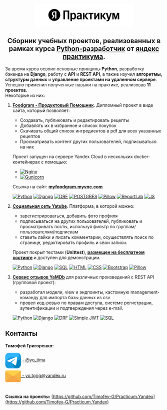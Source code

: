 </br>

<div align="center">
  <a href="https://practicum.yandex.ru/">
    <img src="images/yandex.png" alt="Logo" width="320" height="73">
  </a>
  <h2 align="center">
    Сборник учебных проектов, реализованных в рамках курса
    <a href="https://practicum.yandex.ru/backend-developer/?from=catalog">Python-разработчик</a>
    от
    <a href="https://practicum.yandex.ru/">яндекс практикума</a>.
  </h2>
</div>


За время курса освоил основные принципы **Python**, разработку бэкенда на **Django**,
работу с **API** и **REST API**, а также изучил **алгоритмы, структуры данных** и
**управление проектами на удаленном сервере**. Успешно применил полученные навыки
на практике, реализовав **11 проектов**.  
Некоторые из них:

1. [**Foodgram - Продуктовый Помощник**](https://github.com/Timofey-G/Practicum.Yandex/tree/main/2_Yatube). Дипломный проект в виде сайта, который позволяет:
    - Создавать, публиковать и редактировать рецепты
    - Добавлять их в избранное и список покупок
    - Скачивать общий список ингредиентов в pdf для всех указанных рецептов
    - Просматривать контент других пользователей, подписываться на них 

    Проект запущен на сервере Yandex Cloud в нескольких docker-контейнерах с помощью:  
    * [![Nginx][Nginx]][Nginx-url]
    * [![Gunicorn][Gunicorn]][Gunicorn-url]

    Ссылка на сайт: [**myfoodgram.myvnc.com**](https://myfoodgram.myvnc.com/)

    [![Python][Python]][Python-url]
    [![Django][Django]][Django-url]
    [![DRF][DRF]][DRF-url]
    [![POSTGRES][POSTGRES]][POSTGRES-url]
    [![Pillow][Pillow]][Pillow-url]
    [![ReportLab][ReportLab]][ReportLab-url]
    [![JS][JS]][JS-url]

2. [**Социальная сеть Yatube**](https://github.com/Timofey-G/Practicum.Yandex/tree/main/2_Yatube). Платформа, в которой можно:
    - зарегистрироваться, добавить фото профиля
    - подписываться на других пользователей, публиковать и просматривать посты,
    используя фильтр по группам/пользователям/подпискам
    - ставить лайки и писать комментарии, осуществлять поиск по странице,
    редактировать профиль и свои записи.  

    Проект покрыт тестами (**Unittest**), [**размещен на бесплатном хостинге**](https://yatim.pythonanywhere.com/)
    и доступен для демонстрации.  

    [![Python][Python]][Python-url]
    [![Django][Django]][Django-url]
    [![SQL][SQL]][SQL-url]
    [![HTML][HTML]][HTML-url]
    [![CSS][CSS]][CSS-url]
    [![Bootstrap][Bootstrap]][Bootstrap-url]
    [![Pillow][Pillow]][Pillow-url]
3. [**Сервис отзывов YaMDb**](https://github.com/Timofey-G/Practicum.Yandex/tree/main/3_YaMDb) для различных произведений с REST API (групповой проект):
    - разработал модели, view и эндпоинты, кастомную management-команду для импорта
    базы данных из csv
    - провел код-ревью по правам доступа, системе регистрации, аутентификации и
    подтверждения через e-mail.  

    [![Python][Python]][Python-url]
    [![Django][Django]][Django-url]
    [![DRF][DRF]][DRF-url]
    [![Simple JWT][Simple JWT]][Simple JWT-url]
    [![SQL][SQL]][SQL-url]


## Контакты

**Тимофей Григоренко:**  

<div>
  <a href="https://t.me/yo_tima/">
    <img align="center" src="images/telegram.png" alt="Timofey Grigorenko | Telegram" width="50px"/>  - @yo_tima
  </a>
</div>
<div>
  <a href="mailto:yotgrig@yandex.ru">
    <img align="center" src="images/email.png" alt="yo.tgrig@yandex.ru" width="50px"/>
    - yo.tgrig@yandex.ru
  </a>
</div>

</br>

**Ссылка на проекты:** [https://github.com/Timofey-G/Practicum.Yandex](https://github.com/Timofey-G/Practicum.Yandex)  


[Python-url]: https://python.org
[Python]: https://img.shields.io/badge/Python-3570a0?style=for-the-badge&logo=python&logoColor=ffe366
[Django-url]: https://www.djangoproject.com/
[Django]: https://img.shields.io/badge/Django-0c4b33?style=for-the-badge&logo=django&logoColor=44b78b
[Pillow-url]: https://python-pillow.org/
[Pillow]: https://img.shields.io/badge/Pillow-3570a0?style=for-the-badge&logo=python&logoColor=ffffff
[SQL-url]: https://www.sqlite.org/index.html
[SQL]: https://img.shields.io/badge/SQLite-044a64?style=for-the-badge&logo=sqlite&logoColor=ffffff
[POSTGRES-url]: https://www.postgresql.org/
[POSTGRES]: https://img.shields.io/badge/SQL-32658f?style=for-the-badge&logo=postgresql&logoColor=ffffff

[HTML-url]: https://html.com/html5/
[HTML]: https://img.shields.io/badge/HTML-e24921?style=for-the-badge&logo=html5&logoColor=ffffff
[CSS-url]: https://html.com/css/
[CSS]: https://img.shields.io/badge/CSS-026eb9?style=for-the-badge&logo=css3&logoColor=ffffff
[Bootstrap-url]: https://getbootstrap.com/
[Bootstrap]: https://img.shields.io/badge/Bootstrap-7110f5?style=for-the-badge&logo=bootstrap&logoColor=ffffff

[DRF-url]: https://www.django-rest-framework.org/
[DRF]: https://img.shields.io/badge/Django_Rest_Framework-562d2d?style=for-the-badge&logo=django&logoColor=a30000
[Simple JWT-url]: https://django-rest-framework-simplejwt.readthedocs.io/en/latest/
[Simple JWT]: https://img.shields.io/badge/Simple_JWT-562d2d?style=for-the-badge&logo=django&logoColor=a30000

[ReportLab-url]: https://docs.reportlab.com/
[ReportLab]: https://img.shields.io/badge/ReportLab-11274e?style=for-the-badge

[JS-url]: https://www.javascript.com/
[JS]: https://img.shields.io/badge/JavaScript-fcdc00?style=for-the-badge&logo=javascript&logoColor=181818

[Nginx-url]: https://nginx.org/
[Nginx]: https://img.shields.io/badge/Nginx-298729?style=for-the-badge&logo=NGINX
[Gunicorn-url]: https://gunicorn.org/
[Gunicorn]: https://img.shields.io/badge/Gunicorn-298729?style=for-the-badge&logo=gunicorn&logoColor=ffffff
